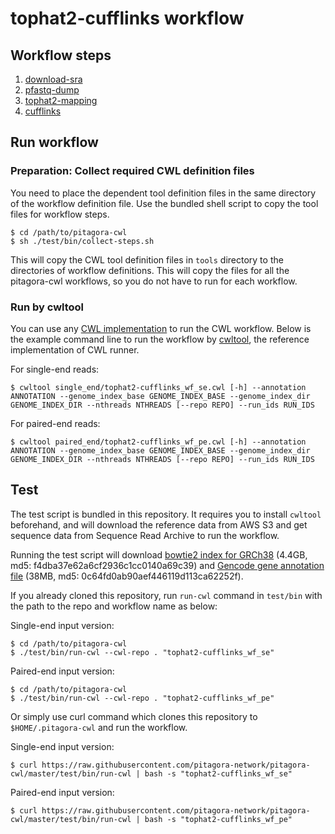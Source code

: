 # tophat2-cufflinks workflow

## Workflow steps

1. [download-sra](/tools/download-sra)
2. [pfastq-dump](/tools/pfastq-dump)
3. [tophat2-mapping](/tools/tophat2/mapping)
4. [cufflinks](/tools/cufflinks)

## Run workflow

### Preparation: Collect required CWL definition files

You need to place the dependent tool definition files in the same directory of the workflow definition file. Use the bundled shell script to copy the tool files for workflow steps.

```
$ cd /path/to/pitagora-cwl
$ sh ./test/bin/collect-steps.sh
```

This will copy the CWL tool definition files in `tools` directory to the directories of workflow definitions. This will copy the files for all the pitagora-cwl workflows, so you do not have to run for each workflow.

### Run by cwltool

You can use any [CWL implementation](https://www.commonwl.org/#Implementations) to run the CWL workflow. Below is the example command line to run the workflow by [cwltool](https://github.com/common-workflow-language/cwltool/), the reference implementation of CWL runner.

For single-end reads:

```
$ cwltool single_end/tophat2-cufflinks_wf_se.cwl [-h] --annotation ANNOTATION --genome_index_base GENOME_INDEX_BASE --genome_index_dir GENOME_INDEX_DIR --nthreads NTHREADS [--repo REPO] --run_ids RUN_IDS
```

For paired-end reads:

```
$ cwltool paired_end/tophat2-cufflinks_wf_pe.cwl [-h] --annotation ANNOTATION --genome_index_base GENOME_INDEX_BASE --genome_index_dir GENOME_INDEX_DIR --nthreads NTHREADS [--repo REPO] --run_ids RUN_IDS
```

## Test

The test script is bundled in this repository. It requires you to install `cwltool` beforehand, and will download the reference data from AWS S3 and get sequence data from Sequence Read Archive to run the workflow.

Running the test script will download [bowtie2 index for GRCh38](https://s3.amazonaws.com/nig-reference/GRCh38/bowtie2_index/bowtie2_GRCh38.tar.gz) (4.4GB, md5: f4dba37e62a6cf2936c1cc0140a69c39) and [Gencode gene annotation file](https://s3.amazonaws.com/nig-reference/GRCh38/gencode_v28_annotation/gencode.v28.annotation.gtf.gz) (38MB, md5: 0c64fd0ab90aef446119d113ca62252f).

If you already cloned this repository, run `run-cwl` command in `test/bin` with the path to the repo and workflow name as below:

Single-end input version:

```
$ cd /path/to/pitagora-cwl
$ ./test/bin/run-cwl --cwl-repo . "tophat2-cufflinks_wf_se"
```

Paired-end input version:

```
$ cd /path/to/pitagora-cwl
$ ./test/bin/run-cwl --cwl-repo . "tophat2-cufflinks_wf_pe"
```

Or simply use curl command which clones this repository to `$HOME/.pitagora-cwl` and run the workflow.

Single-end input version:

```
$ curl https://raw.githubusercontent.com/pitagora-network/pitagora-cwl/master/test/bin/run-cwl | bash -s "tophat2-cufflinks_wf_se"
```

Paired-end input version:

```
$ curl https://raw.githubusercontent.com/pitagora-network/pitagora-cwl/master/test/bin/run-cwl | bash -s "tophat2-cufflinks_wf_pe"
```
